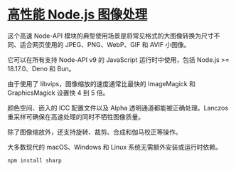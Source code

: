 # [高性能 Node.js 图像处理](https://sharp.pixelplumbing.com/)

这个高速 Node-API 模块的典型使用场景是将常见格式的大图像转换为尺寸不同、适合网页使用的 JPEG、PNG、WebP、GIF 和 AVIF 小图像。

它可以在所有支持 Node-API v9 的 JavaScript 运行时中使用，包括 Node.js >= 18.17.0、Deno 和 Bun。

由于使用了 libvips，图像缩放的速度通常比最快的 ImageMagick 和 GraphicsMagick 设置快 4 到 5 倍。

颜色空间、嵌入的 ICC 配置文件以及 Alpha 透明通道都能被正确处理。Lanczos 重采样可确保在高速处理的同时不牺牲图像质量。

除了图像缩放外，还支持旋转、裁剪、合成和伽马校正等操作。

大多数现代的 macOS、Windows 和 Linux 系统无需额外安装或运行时依赖。

```sh
npm install sharp
```

